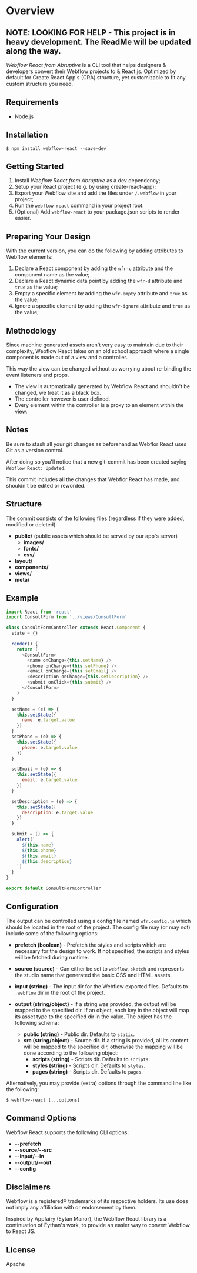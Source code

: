 # Overview

## NOTE: LOOKING FOR HELP - This project is in heavy development. The ReadMe will be updated along the way.

_Webflow React from Abruptive_ is a CLI tool that helps designers & developers convert their Webflow projects to & React.js. Optimized by default for Create React App's (CRA) structure, yet customizable to fit any custom structure you need.

## Requirements

-   Node.js

## Installation

`$ npm install webflow-react --save-dev`

## Getting Started

1.  Install _Webflow React from Abruptive_ as a dev dependency;
2.  Setup your React project (e.g. by using create-react-app);
3.  Export your Webflow site and add the files under `/.webflow` in your project;
4.  Run the `webflow-react` command in your project root.
5.  (Optional) Add `webflow-react` to your package.json scripts to render easier.

## Preparing Your Design

With the current version, you can do the following by adding attributes to Webflow elements:

1.  Declare a React component by adding the `wfr-c` attribute and the component name as the value;
2.  Declare a React dynamic data point by adding the `wfr-d` attribute and `true` as the value;
3.  Empty a specific element by adding the `wfr-empty` attribute and `true` as the value;
4.  Ignore a specific element by adding the `wfr-ignore` attribute and `true` as the value;

## Methodology

Since machine generated assets aren't very easy to maintain due to their complexity, Webflow React takes on an old school approach where a single component is made out of a view and a controller. 

This way the view can be changed without us worrying about re-binding the event listeners and props.

-   The view is automatically generated by Webflow React and shouldn't be changed, we treat it as a black box. 
-   The controller however is user defined. 
-   Every element within the controller is a proxy to an element within the view.

## Notes

Be sure to stash all your git changes as beforehand as Webflor React uses Git as a version control. 

After doing so you'll notice that a new git-commit has been created saying `Webflow React: Updated`. 

This commit includes all the changes that Webflor React has made, and shouldn't be edited or reworded.

## Structure

The commit consists of the following files (regardless if they were added, modified or deleted):

-   **public/** (public assets which should be served by our app's server)
    -   **images/**
    -   **fonts/**
    -   **css/**
-   **layout/**
-   **components/**
-   **views/**
-   **meta/**

## Example

```js
import React from 'react'
import ConsultForm from '../views/ConsultForm'

class ConsultFormController extends React.Component {
  state = {}

  render() {
    return (
      <ConsultForm>
        <name onChange={this.setName} />
        <phone onChange={this.setPhone} />
        <email onChange={this.setEmail} />
        <description onChange={this.setDescription} />
        <submit onClick={this.submit} />
      </ConsultForm>
    )
  }

  setName = (e) => {
    this.setState({
      name: e.target.value
    })
  }
  setPhone = (e) => {
    this.setState({
      phone: e.target.value
    })
  }

  setEmail = (e) => {
    this.setState({
      email: e.target.value
    })
  }

  setDescription = (e) => {
    this.setState({
      description: e.target.value
    })
  }

  submit = () => {
    alert(`
      ${this.name}
      ${this.phone}
      ${this.email}
      ${this.description}
    `)
  }
}

export default ConsultFormController
```

## Configuration

The output can be controlled using a config file named `wfr.config.js` which should be located in the root of the project. The config file may (or may not) include some of the following options:

-   **prefetch (boolean)** - Prefetch the styles and scripts which are necessary for the design to work. If not specified, the scripts and styles will be fetched during runtime.

-   **source (source)** - Can either be set to `webflow`, `sketch` and represents the studio name that generated the basic CSS and HTML assets.

-   **input (string)** - The input dir for the Webflow exported files. Defaults to `.webflow` dir in the root of the project.

-   **output (string/object)** - If a string was provided, the output will be mapped to the specified dir. If an object, each key in the object will map its asset type to the specified dir in the value. The object has the following schema:
    -   **public (string)** - Public dir. Defaults to `static`.
    -   **src (string/object)** - Source dir. If a string is provided, all its content will be mapped to the specified dir, otherwise the mapping will be done according to the following object:
        -   **scripts (string)** - Scripts dir. Defaults to `scripts`.
        -   **styles (string)** - Scripts dir. Defaults to `styles`.
        -   **pages (string)** - Scripts dir. Defaults to `pages`.

Alternatively, you may provide (extra) options through the command line like the following:

    $ webflow-react [...options]

## Command Options

Webflow React supports the following CLI options:

-   **--prefetch**
-   **--source/--src**
-   **--input/--in**
-   **--output/--out**
-   **--config**

## Disclaimers

Webflow is a registered® trademarks of its respective holders. Its use does not imply any affiliation with or endorsement by them.

Inspired by Appfairy (Eytan Manor), the Webflow React library is a continuation of Eythan's work, to provide an easier way to convert Webflow to React JS.

## License

Apache
